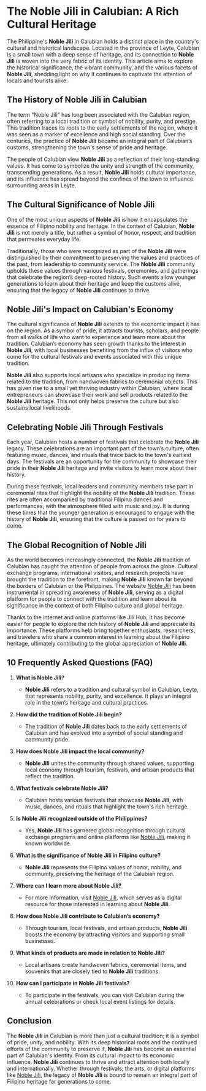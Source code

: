 # The Noble Jili in Calubian: A Rich Cultural Heritage

The Philippine's **Noble Jili** in Calubian holds a distinct place in the country's cultural and historical landscape. Located in the province of Leyte, Calubian is a small town with a deep sense of heritage, and its connection to **Noble Jili** is woven into the very fabric of its identity. This article aims to explore the historical significance, the vibrant community, and the various facets of **Noble Jili**, shedding light on why it continues to captivate the attention of locals and tourists alike. 

## The History of Noble Jili in Calubian

The term "Noble Jili" has long been associated with the Calubian region, often referring to a local tradition or symbol of nobility, purity, and prestige. This tradition traces its roots to the early settlements of the region, where it was seen as a marker of excellence and high social standing. Over the centuries, the practice of **Noble Jili** became an integral part of Calubian’s customs, strengthening the town's sense of pride and heritage.

The people of Calubian view **Noble Jili** as a reflection of their long-standing values. It has come to symbolize the unity and strength of the community, transcending generations. As a result, **Noble Jili** holds cultural importance, and its influence has spread beyond the confines of the town to influence surrounding areas in Leyte.

## The Cultural Significance of Noble Jili

One of the most unique aspects of **Noble Jili** is how it encapsulates the essence of Filipino nobility and heritage. In the context of Calubian, **Noble Jili** is not merely a title, but rather a symbol of honor, respect, and tradition that permeates everyday life.

Traditionally, those who were recognized as part of the **Noble Jili** were distinguished by their commitment to preserving the values and practices of the past, from leadership to community service. The **Noble Jili** community upholds these values through various festivals, ceremonies, and gatherings that celebrate the region’s deep-rooted history. Such events allow younger generations to learn about their heritage and keep the customs alive, ensuring that the legacy of **Noble Jili** continues to thrive.

## Noble Jili's Impact on Calubian's Economy

The cultural significance of **Noble Jili** extends to the economic impact it has on the region. As a symbol of pride, it attracts tourists, scholars, and people from all walks of life who want to experience and learn more about the tradition. Calubian’s economy has seen growth thanks to the interest in **Noble Jili**, with local businesses benefiting from the influx of visitors who come for the cultural festivals and events associated with this unique tradition.

**Noble Jili** also supports local artisans who specialize in producing items related to the tradition, from handwoven fabrics to ceremonial objects. This has given rise to a small yet thriving industry within Calubian, where local entrepreneurs can showcase their work and sell products related to the **Noble Jili** heritage. This not only helps preserve the culture but also sustains local livelihoods.

## Celebrating Noble Jili Through Festivals

Each year, Calubian hosts a number of festivals that celebrate the **Noble Jili** legacy. These celebrations are an important part of the town’s culture, often featuring music, dances, and rituals that trace back to the town's earliest days. The festivals are an opportunity for the community to showcase their pride in their **Noble Jili** heritage and invite visitors to learn more about their history.

During these festivals, local leaders and community members take part in ceremonial rites that highlight the nobility of the **Noble Jili** tradition. These rites are often accompanied by traditional Filipino dances and performances, with the atmosphere filled with music and joy. It is during these times that the younger generation is encouraged to engage with the history of **Noble Jili**, ensuring that the culture is passed on for years to come.

## The Global Recognition of Noble Jili

As the world becomes increasingly connected, the **Noble Jili** tradition of Calubian has caught the attention of people from across the globe. Cultural exchange programs, international visitors, and research projects have brought the tradition to the forefront, making **Noble Jili** known far beyond the borders of Calubian or the Philippines. The website [Noble Jili](https://jilihub.ph) has been instrumental in spreading awareness of **Noble Jili**, serving as a digital platform for people to connect with the tradition and learn about its significance in the context of both Filipino culture and global heritage.

Thanks to the internet and online platforms like Jili Hub, it has become easier for people to explore the rich history of **Noble Jili** and appreciate its importance. These platforms help bring together enthusiasts, researchers, and travelers who share a common interest in learning about the Filipino heritage, ultimately contributing to the global appreciation of **Noble Jili**.

## 10 Frequently Asked Questions (FAQ)

1. **What is Noble Jili?**
   - **Noble Jili** refers to a tradition and cultural symbol in Calubian, Leyte, that represents nobility, purity, and excellence. It plays an integral role in the town’s heritage and cultural practices.

2. **How did the tradition of Noble Jili begin?**
   - The tradition of **Noble Jili** dates back to the early settlements of Calubian and has evolved into a symbol of social standing and community pride.

3. **How does Noble Jili impact the local community?**
   - **Noble Jili** unites the community through shared values, supporting local economy through tourism, festivals, and artisan products that reflect the tradition.

4. **What festivals celebrate Noble Jili?**
   - Calubian hosts various festivals that showcase **Noble Jili**, with music, dances, and rituals that highlight the town's rich heritage.

5. **Is Noble Jili recognized outside of the Philippines?**
   - Yes, **Noble Jili** has garnered global recognition through cultural exchange programs and online platforms like [Noble Jili](https://jilihub.ph), making it known worldwide.

6. **What is the significance of Noble Jili in Filipino culture?**
   - **Noble Jili** represents the Filipino values of honor, nobility, and community, preserving the heritage of the Calubian region.

7. **Where can I learn more about Noble Jili?**
   - For more information, visit [Noble Jili](https://jilihub.ph), which serves as a digital resource for those interested in learning about **Noble Jili**.

8. **How does Noble Jili contribute to Calubian’s economy?**
   - Through tourism, local festivals, and artisan products, **Noble Jili** boosts the economy by attracting visitors and supporting small businesses.

9. **What kinds of products are made in relation to Noble Jili?**
   - Local artisans create handwoven fabrics, ceremonial items, and souvenirs that are closely tied to **Noble Jili** traditions.

10. **How can I participate in Noble Jili festivals?**
    - To participate in the festivals, you can visit Calubian during the annual celebrations or check local event listings for details.

## Conclusion

The **Noble Jili** in Calubian is more than just a cultural tradition; it is a symbol of pride, unity, and nobility. With its deep historical roots and the continued efforts of the community to preserve it, **Noble Jili** has become an essential part of Calubian's identity. From its cultural impact to its economic influence, **Noble Jili** continues to thrive and attract attention both locally and internationally. Whether through festivals, the arts, or digital platforms like [Noble Jili](https://jilihub.ph), the legacy of **Noble Jili** is bound to remain an integral part of Filipino heritage for generations to come.
